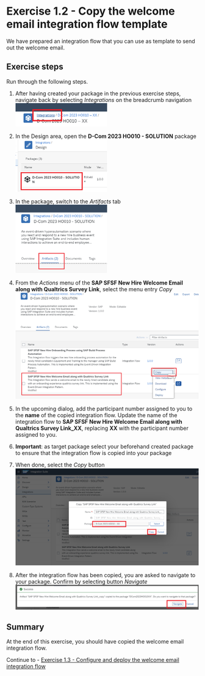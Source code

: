 # Exercise 1.2 - Copy the welcome email integration flow template

We have prepared an integration flow that you can use as template to send out the welcome email.

## Exercise steps

Run through the following steps.
1. After having created your package in the previous exercise steps, navigate back by selecting *Integrations* on the breadcrumb navigation
<br><img src="/exercises/ex1/images/01-0004.png" width=50% height=50%>
    
2. In the Design area, open the **D-Com 2023 HO010 - SOLUTION** package
<br><img src="/exercises/ex1/images/01-0005.png" width=50% height=50%>
    
3. In the package, switch to the *Artifacts* tab
<br><img src="/exercises/ex1/images/01-0006.png" width=50% height=50%>

4. From the *Actions* menu of the **SAP SFSF New Hire Welcome Email along with Qualtrics Survey Link**, select the menu entry *Copy*
<br>![Copy](/exercises/ex1/images/01-0007.png)

5. In the upcoming dialog, add the participant number assigned to you to the **name** of the copied integration flow. Update the name of the integration flow to **SAP SFSF New Hire Welcome Email along with Qualtrics Survey Link_XX**, replacing **XX** with the participant number assigned to you.

6. **Important**: as target package select your beforehand created package to ensure that the integration flow is copied into your package
7. When done, select the *Copy* button
<br>![Maintain name and target](/exercises/ex1/images/01-0008.png)

8. After the integration flow has been copied, you are asked to navigate to your package. Confirm by selecting button *Navigate*
<br>![Navigate to your package](/exercises/ex1/images/01-0009.png)
 
## Summary

At the end of this exercise, you should have copied the welcome email integration flow.

Continue to - [Exercise 1.3 - Configure and deploy the welcome email integration flow](/exercises/ex1/ex13)
